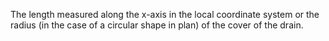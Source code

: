 The length measured along the x-axis in the local coordinate system or the radius (in the case of a circular shape in plan) of the cover of the drain.